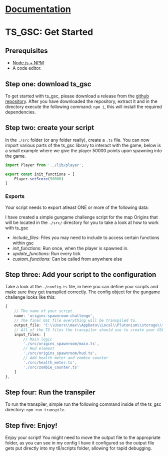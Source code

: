 # [Documentation](https://maxvanasten.github.io/typescript-to-gsc/)

# TS_GSC: Get Started

## Prerequisites

- [Node.js + NPM](https://docs.npmjs.com/downloading-and-installing-node-js-and-npm)
- A code editor.

## Step one: download ts_gsc

To get started with ts_gsc, please download a release from the [github repository](https://github.com/maxvanasten/typescript-to-gsc).
After you have downloaded the repository, extract it and in the directory execute the following command: `npm i`, this will install the required dependencies.

## Step two: create your script

In the `./src` folder (or any folder really), create a `.ts` file. You can now import various parts of the ts_gsc library to interact with the game, below is a small example where we give the player 50000 points upon spawning into the game.

```ts
import Player from '../lib/player';

export const init_functions = [
	Player.setScore(50000)
]
```

### Exports

Your script needs to export atleast ONE or more of the following data:

I have created a simple gungame challenge script for the map Origins that will be located in the `./src/` directory for you to take a look at how to work with ts_gsc

- *include_files*: Files you may need to include to access certain functions within gsc
- *init_functions*: Run once, when the player is spawned in.
- *update_functions*: Run every tick
- *custom_functions*: Can be called from anywhere else

## Step three: Add your script to the configuration

Take a look at the `./config.ts` file, in here you can define your scripts and make sure they get transpiled correctly. The config object for the gungame challenge looks like this:

```ts
{
	// The name of your script.
	name: 'origins-spawnroom-challenge',
	// The final GSC file everything will be transpiled to.
	output_file: 'C:\\Users\\max\\AppData\\Local\\Plutonium\\storage\\t6\\scripts\\zm\\zm_tomb\\origins-spawnroom-challenge.gsc',
	// All of the TS files the transpiler should use to create your GSC script.
	input_files: [
		// Main logic
		'./src/origins_spawnroom/main.ts',
		// Hud element
		'./src/origins_spawnroom/hud.ts',
		// Add health meter and zombie counter
		'./src/health_meter.ts',
		'./src/zombie_counter.ts'
	]
},
```

## Step four: Run the transpiler

To run the transpiler, simple run the following command inside of the ts_gsc directory: `npm run transpile`.

## Step five: Enjoy!

Enjoy your script! You might need to move the output file to the appropriate folder, as you can see in my config I have it configured so the output file gets put directly into my t6/scripts folder, allowing for rapid debugging.
